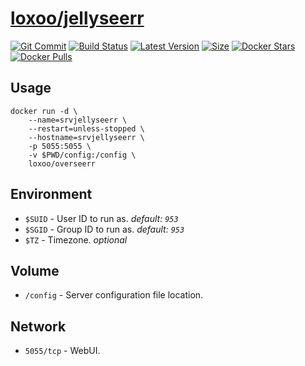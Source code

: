 [hub]: https://hub.docker.com/r/loxoo/jellyseerr
[git]: https://github.com/triptixx/jellyseerr/tree/main
[actions]: https://github.com/triptixx/jellyseerr/actions/workflows/main.yml

# [loxoo/jellyseerr][hub]
[![Git Commit](https://img.shields.io/github/last-commit/triptixx/jellyseerr/main)][git]
[![Build Status](https://github.com/triptixx/jellyseerr/actions/workflows/main.yml/badge.svg?branch=main)][actions]
[![Latest Version](https://img.shields.io/docker/v/loxoo/jellyseerr/latest)][hub]
[![Size](https://img.shields.io/docker/image-size/loxoo/jellyseerr/latest)][hub]
[![Docker Stars](https://img.shields.io/docker/stars/loxoo/jellyseerr.svg)][hub]
[![Docker Pulls](https://img.shields.io/docker/pulls/loxoo/jellyseerr.svg)][hub]

## Usage

```shell
docker run -d \
    --name=srvjellyseerr \
    --restart=unless-stopped \
    --hostname=srvjellyseerr \
    -p 5055:5055 \
    -v $PWD/config:/config \
    loxoo/overseerr
```

## Environment

- `$SUID`         - User ID to run as. _default: `953`_
- `$SGID`         - Group ID to run as. _default: `953`_
- `$TZ`           - Timezone. _optional_

## Volume

- `/config`       - Server configuration file location.

## Network

- `5055/tcp`      - WebUI.
